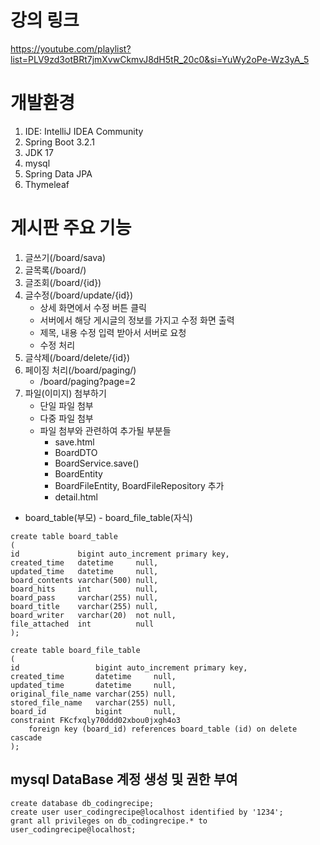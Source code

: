 # 강의 링크
https://youtube.com/playlist?list=PLV9zd3otBRt7jmXvwCkmvJ8dH5tR_20c0&si=YuWy2oPe-Wz3yA_5

# 개발환경
1. IDE: IntelliJ IDEA Community
2. Spring Boot 3.2.1
3. JDK 17
4. mysql
5. Spring Data JPA
6. Thymeleaf

# 게시판 주요 기능
1. 글쓰기(/board/sava)
2. 글목록(/board/)
3. 글조회(/board/{id})
4. 글수정(/board/update/{id})
   - 상세 화면에서 수정 버튼 클릭
   - 서버에서 해당 게시글의 정보를 가지고 수정 화면 출력
   - 제목, 내용 수정 입력 받아서 서버로 요청
   - 수정 처리
5. 글삭제(/board/delete/{id})
6. 페이징 처리(/board/paging/)
   - /board/paging?page=2
7. 파일(이미지) 첨부하기
    - 단일 파일 첨부
    - 다중 파일 첨부
    - 파일 첨부와 관련하여 추가될 부분들
      - save.html
      - BoardDTO
      - BoardService.save()
      - BoardEntity
      - BoardFileEntity, BoardFileRepository 추가
      - detail.html

- board_table(부모) - board_file_table(자식)
```
create table board_table
(
id             bigint auto_increment primary key,
created_time   datetime     null,
updated_time   datetime     null,
board_contents varchar(500) null,
board_hits     int          null,
board_pass     varchar(255) null,
board_title    varchar(255) null,
board_writer   varchar(20)  not null,
file_attached  int          null
);

create table board_file_table
(
id                 bigint auto_increment primary key,
created_time       datetime     null,
updated_time       datetime     null,
original_file_name varchar(255) null,
stored_file_name   varchar(255) null,
board_id           bigint       null,
constraint FKcfxqly70ddd02xbou0jxgh4o3
    foreign key (board_id) references board_table (id) on delete cascade
);
```










## mysql DataBase 계정 생성 및 권한 부여
```
create database db_codingrecipe;
create user user_codingrecipe@localhost identified by '1234';
grant all privileges on db_codingrecipe.* to user_codingrecipe@localhost;
```